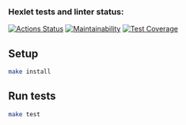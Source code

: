 ### Hexlet tests and linter status:
[![Actions Status](https://github.com/oblogin/frontend-project-lvl1/workflows/hexlet-check/badge.svg)](https://github.com/oblogin/frontend-project-lvl1/actions)
[![Maintainability](https://api.codeclimate.com/v1/badges/08ad4f40f689b267d367/maintainability)](https://codeclimate.com/github/oblogin/frontend-project-lvl1/maintainability)
[![Test Coverage](https://api.codeclimate.com/v1/badges/08ad4f40f689b267d367/test_coverage)](https://codeclimate.com/github/oblogin/frontend-project-lvl1/test_coverage)

## Setup

```sh
make install
```

## Run tests

```sh
make test
```